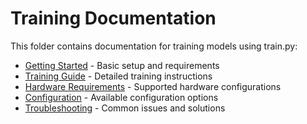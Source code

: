 # Training Documentation

This folder contains documentation for training models using train.py:

- [Getting Started](getting_started.md) - Basic setup and requirements
- [Training Guide](training_guide.md) - Detailed training instructions
- [Hardware Requirements](hardware_requirements.md) - Supported hardware configurations
- [Configuration](configuration.md) - Available configuration options
- [Troubleshooting](troubleshooting.md) - Common issues and solutions

